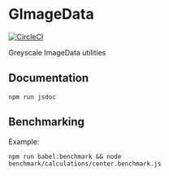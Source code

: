 # GImageData

[![CircleCI](https://circleci.com/gh/MaverickBySigma/gimagedata.svg?style=svg)](https://circleci.com/gh/MaverickBySigma/gimagedata)

Greyscale ImageData utilities

## Documentation

```
npm run jsdoc
```

## Benchmarking

Example:

```
npm run babel:benchmark && node benchmark/calculations/center.benchmark.js
```
